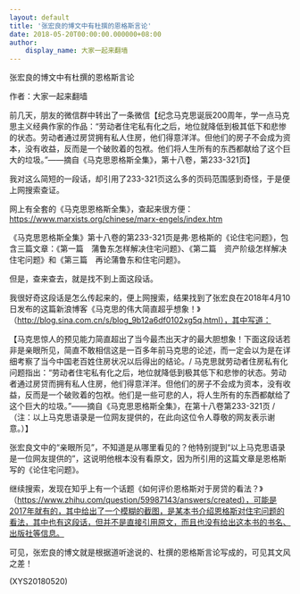 ```yaml
---
layout: default
title: '张宏良的博文中有杜撰的恩格斯言论'
date: 2018-05-20T00:00:00.000000+08:00
author:
    display_name: 大家一起来翻墙
---
```


张宏良的博文中有杜撰的恩格斯言论

作者：大家一起来翻墙

前几天，朋友的微信群中转出了一条微信【纪念马克思诞辰200周年，学一点马克思主义经典作家的作品：“劳动者住宅私有化之后，地位就降低到极其低下和悲惨的状态。劳动者通过房贷拥有私人住房，他们得意洋洋。但他们的房子不会成为资本，没有收益，反而是一个破败着的包袱。他们将人生所有的东西都献给了这个巨大的垃圾。”——摘自《马克思恩格斯全集》，第十八卷，第233-321页】

我对这么简短的一段话，却引用了233-321页这么多的页码范围感到奇怪，于是便上网搜索查证。

网上有全套的《马克思恩格斯全集》，查起来很方便：https://www.marxists.org/chinese/marx-engels/index.htm

《马克思恩格斯全集》第十八卷的第233-321页是弗·恩格斯的《论住宅问题》，包含三篇文章：《第一篇　蒲鲁东怎样解决住宅问题》、《第二篇　资产阶级怎样解决住宅问题》和《第三篇　再论蒲鲁东和住宅问题》。

但是，查来查去，就是找不到上面这段话。

我很好奇这段话是怎么传起来的，便上网搜索，结果找到了张宏良在2018年4月10日发布的这篇新浪博客《马克思的伟大简直超乎想象！》（http://blog.sina.com.cn/s/blog_9b12a6df0102xg5q.html），其中写道：

【马克思惊人的预见能力简直超出了当今最杰出天才的最大胆想象！下面这段话若非是亲眼所见，简直不敢相信这是一百多年前马克思的论述，而一定会以为是在详细考察了当今中国老百姓住房状况以后得出的结论。/ 马克思就劳动者住房私有化问题指出：“劳动者住宅私有化之后，地位就降低到极其低下和悲惨的状态。劳动者通过房贷而拥有私人住房，他们得意洋洋。但他们的房子不会成为资本，没有收益，反而是一个破败着的包袱。他们是一些可悲的人，将人生所有的东西都献给了这个巨大的垃圾。”——摘自《马克思恩格斯全集》，在第十八卷第233-321页 / （注：以上马克思语录是一位网友提供的，在此向这位令人尊敬的网友表示谢意。）】

张宏良文中的“亲眼所见”，不知道是从哪里看见的？他特别提到“以上马克思语录是一位网友提供的”，这说明他根本没有看原文，因为所引用的这篇文章是恩格斯写的《论住宅问题》。

继续搜索，发现在知乎上有一个话题《如何评价恩格斯对于房贷的看法？》（https://www.zhihu.com/question/59987143/answers/created），可能是2017年就有的，其中给出了一个模糊的截图，是某本书介绍恩格斯对住宅问题的看法，其中也有这段话，但并不是直接引用原文，而且也没有给出这本书的书名、出版社等信息。

可见，张宏良的博文就是根据道听途说的、杜撰的恩格斯言论写成的，可见其文风之差！

(XYS20180520)


